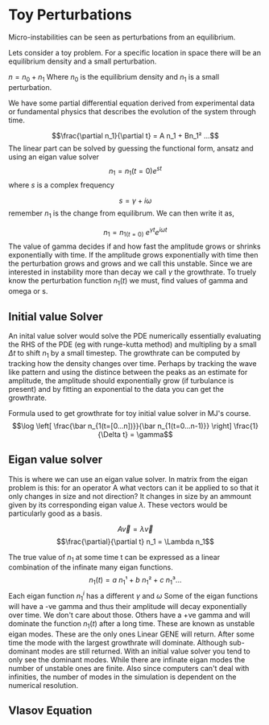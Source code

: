 # Toy Perturbations
Micro-instabilities can be seen as perturbations from an equilibrium. 

Lets consider a toy problem. For a specific location in space there will be an equilibrium density and a small perturbation.

$n = n_0 + n_1$ 
Where $n_0$ is the equilibrium density and $n_1$ is a small perturbation.

We have some partial differential equation derived from experimental data or fundamental physics that describes the evolution of the system through time.

$$\frac{\partial n_1}{\partial t} = A n_1 + Bn_1² ...$$
The linear part can be solved by guessing the functional form, ansatz and using an eigan value solver
$$
n_1 = n_1(t=0) e^{st}
$$
where $s$ is a complex frequency

$$s = \gamma + i \omega$$
remember $n_1$ is the change from equilibrum. We can then write it as,

$$n_1 = n_{1(t=0)} \ e^{\gamma t} e^{i\omega t}$$
The value of gamma decides if and how fast the amplitude grows or shrinks exponentially with time. If the amplitude grows exponentially with time then the perturbation grows and grows and we call this unstable. Since we are interested in instability more than decay we call $\gamma$ the growthrate. To truely know the perturbation function $n_1(t)$ we must, find values of gamma and omega or s. 

## Initial value Solver
An inital value solver would solve the PDE numerically essentially evaluating the RHS of the PDE (eg with runge-kutta method) and multipling by a small $\Delta t$ to shift $n_1$ by a small timestep. The growthrate can be computed by tracking how the density changes over time. Perhaps by tracking the wave like pattern and using the distince between the peaks as an estimate for amplitude, the amplitude should exponentially grow (if turbulance is present) and by fitting an exponential to the data you can get the growthrate.

Formula used to get growthrate for toy initial value solver in MJ's course. 
$$\log \left[ \frac{\bar n_{1(t=[0...n])}}{\bar n_{1(t=0...n-1)}}  \right] \frac{1}{\Delta t} = \gamma$$

## Eigan value solver
This is where we can use an eigan value solver. In matrix from the eigan problem is this: for an operator A what vectors can it be applied to so that it only changes in size and not direction? It changes in size by an ammount given by its corresponding eigan value $\lambda$. These vectors would be particularly good as a basis.

$$A \vec v = \lambda \vec v$$
$$\frac{\partial}{\partial t} n_1 = \Lambda n_1$$

The true value of $n_1$ at some time t can be expressed as a linear combination of the infinate many eigan functions. 
$$n_1(t) = a \ n_1¹ + b\ n_1² + c \ n_1³ ...$$
Each eigan function $n_1^i$ has a different $\gamma$ and $\omega$ Some of the eigan functions will have a -ve gamma and thus their amplitude will decay exponentially over time. We don't care about those. Others have a +ve gamma and will dominate the function $n_1(t)$ after a long time. These are known as unstable eigan modes. These are the only ones Linear GENE will return. After some time the mode with the largest growthrate will dominate. Although sub-dominant modes are still returned. With an initial value solver you tend to only see the dominant modes. While there are infinate eigan modes the number of unstable ones are finite. Also since computers can't deal with infinities, the number of modes in the simulation is dependent on the numerical resolution. 

## Vlasov Equation


